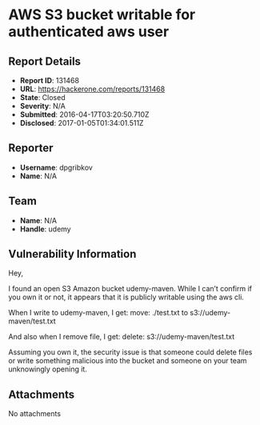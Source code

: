 # AWS S3 bucket writable for authenticated aws user

## Report Details
- **Report ID**: 131468
- **URL**: https://hackerone.com/reports/131468
- **State**: Closed
- **Severity**: N/A
- **Submitted**: 2016-04-17T03:20:50.710Z
- **Disclosed**: 2017-01-05T01:34:01.511Z

## Reporter
- **Username**: dpgribkov
- **Name**: N/A

## Team
- **Name**: N/A
- **Handle**: udemy

## Vulnerability Information
Hey,

I found an open S3 Amazon bucket udemy-maven. While I can’t confirm if you own it or not, it appears that it is publicly writable using the aws cli.

When I write to udemy-maven, I get:
move: ./test.txt to s3://udemy-maven/test.txt

And also when I remove file, I get:
delete: s3://udemy-maven/test.txt

Assuming you own it, the security issue is that someone could delete files or write something malicious into the bucket and someone on your team unknowingly opening it.

## Attachments
No attachments
